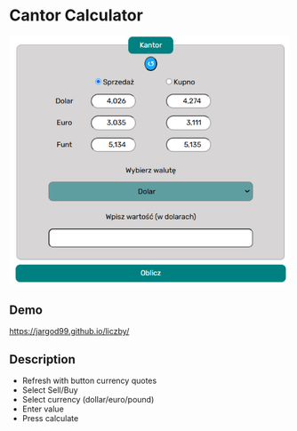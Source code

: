 # Cantor Calculator
![KantorCalculator](img/CantorPicture.PNG)
## Demo
https://jargod99.github.io/liczby/
## Description
- Refresh with button currency quotes
- Select Sell/Buy
- Select currency (dollar/euro/pound)
- Enter value
- Press calculate

